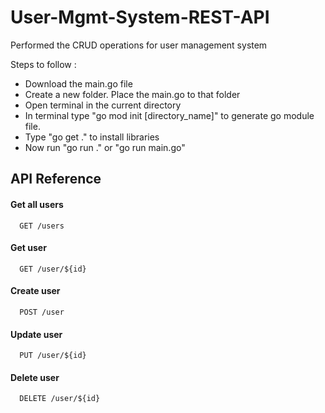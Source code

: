 # User-Mgmt-System-REST-API
Performed the CRUD operations for user management system 

Steps to follow :


 - Download the main.go file
 - Create a new folder. Place the main.go to that folder
 - Open terminal in the current directory
 - In terminal type "go mod init [directory_name]" to generate go module file.
 - Type "go get ." to install libraries
 - Now run "go run ." or "go run main.go"


## API Reference

#### Get all users

```
  GET /users
```


#### Get user

```
  GET /user/${id}
```

#### Create user

```
  POST /user
```

#### Update user

```
  PUT /user/${id}
```

#### Delete user

```
  DELETE /user/${id}
```


